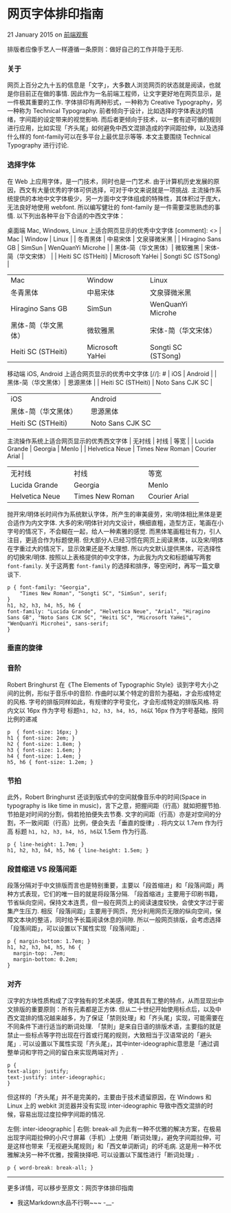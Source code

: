 网页字体排印指南
================

21 January 2015 on [前端观察](https://www.qianduan.net/)

排版者应像手艺人一样遵循一条原则：做好自己的工作并隐于无形.
### 关于
网页上百分之九十五的信息是「文字」，大多数人浏览网页的状态就是阅读，也就是你目前正在做的事情. 因此作为一名前端工程师，让文字更好地在网页显示，是一件极其重要的工作.
字体排印有两种形式，一种称为 Creative Typography，另一种称为 Technical Typography. 前者倾向于设计，比如选择的字体表达的情绪，字间距的设定带来的视觉影响. 而后者更倾向于技术，以一套有迹可循的规则进行应用，比如实现「齐头尾」如何避免中西文混排造成的字间距拉伸，以及选择什么样的 font-family可以在多平台上最优显示等等.
本文主要围绕 Technical Typography 进行讨论.
### 选择字体
在 Web 上应用字体，是一门技术，同时也是一门艺术. 由于计算机历史发展的原因，西文有大量优秀的字体可供选择，可对于中文来说就是一项挑战. 主流操作系统提供的本地中文字体极少，另一方面中文字体组成的特殊性，其体积过于庞大，无法良好地使用 webfont. 所以编写健壮的 font-family 是一件需要深思熟虑的事情.
以下列出各种平台下合适的中西文字体：

桌面端 Mac, Windows, Linux 上适合网页显示的优秀中文字体
[comment]: <>
|  Mac  |  Window  |  Linux  |
| 冬青黑体 |  中易宋体  |  文泉驿微米黑  |
| Hiragino Sans GB |  SimSun  |  WenQuanYi Microhe  |
| 黑体-简（华文黑体）| 微软雅黑 | 宋体-简（华文宋体） |
| Heiti SC (STHeiti) | Microsoft YaHei | Songti SC (STSong)	|

<table>
	<tr>
		<td>Mac<td>
		<td>Window<td>
		<td>Linux<td>
	</tr>
	<tr>
		<td>冬青黑体<td>
		<td>中易宋体<td>
		<td>文泉驿微米黑<td>
	</tr>
	<tr>
		<td>Hiragino Sans GB<td>
		<td>SimSun<td>
		<td>WenQuanYi Microhe<td>
	</tr>
	<tr>
		<td>黑体-简（华文黑体）<td>
		<td>微软雅黑<td>
		<td>宋体-简（华文宋体）<td>
	</tr>
	<tr>
		<td>Heiti SC (STHeiti)<td>
		<td>Microsoft YaHei<td>
		<td>Songti SC (STSong)<td>
	</tr>
</table>
		 
移动端 iOS, Android 上适合网页显示的优秀中文字体
[//]: #
| iOS | Android |
| 黑体-简（华文黑体）| 思源黑体 |
| Heiti SC (STHeiti) | Noto Sans CJK SC |

<table>
	<tr>
		<td>iOS<td>
		<td>Android<td>
	</tr>
	<tr>
		<td>黑体-简（华文黑体）<td>
		<td>思源黑体<td>
	</tr>
	<tr>
		<td>Heiti SC (STHeiti)<td>
		<td>Noto Sans CJK SC<td>
	</tr>
</table>

主流操作系统上适合网页显示的优秀西文字体
| 无衬线 | 衬线	| 等宽 |
| Lucida Grande	| Georgia | Menlo |
| Helvetica Neue | Times New Roman	| Courier Arial |	
<table>
	<tr>
		<td>无衬线<td>
		<td>衬线<td>
		<td>等宽<td>
	</tr>
	<tr>
		<td>Lucida Grande<td>
		<td>Georgia<td>
		<td>Menlo<td>
	</tr>
	<tr>
		<td>Helvetica Neue<td>
		<td>Times New Roman<td>
		<td>Courier Arial<td>
	</tr>
</table>

抛开宋/明体长时间作为系统默认字体，所产生的审美疲劳，宋/明体相比黑体是更合适作为内文字体. 大多的宋/明体针对内文设计，横细直粗，造型方正，笔画在小字号的情况下，不会糊在一起，给人一种素雅的感觉. 而黑体笔画粗壮有力，引人注目，更适合作为标题使用.
但大部分人已经习惯在网页上阅读黑体，以及宋/明体在字重过大的情况下，显示效果还是不太理想. 所以内文默认提供黑体，可选择性的切换宋/明体.
按照以上表格提供的中文字体，为此我为内文和标题编写两套` font-family`. 关于这两套 `font-family` 的选择和排序，等空闲时，再写一篇文章谈下.
```
p { font-family: "Georgia", 
	"Times New Roman", "Songti SC", "SimSun", serif;
}  
h1, h2, h3, h4, h5, h6 { 
font-family: "Lucida Grande", "Helvetica Neue", "Arial", "Hiragino Sans GB", "Noto Sans CJK SC", "Heiti SC", "Microsoft YaHei", "WenQuanYi Microhei", sans-serif; 
}
```
### 垂直的旋律
### 音阶
Robert Bringhurst 在《The Elements of Typographic Style》谈到字号大小之间的比例，形似于音乐中的音阶. 作曲时以某个特定的音阶为基础，才会形成特定的风格. 字号的排版同样如此，有规律的字号变化，才会形成特定的排版风格.
将内文以 16px 作为字号 
标题`h1, h2, h3, h4, h5, h6`以 16px 作为字号基础，按同比例的递减
```
p  { font-size: 16px; }  
h1 { font-size: 2em; }  
h2 { font-size: 1.8em; }  
h3 { font-size: 1.6em; }  
h4 { font-size: 1.4em; }  
h5, h6 { font-size: 1.2em; }
```
### 节拍
此外，Robert Bringhurst 还谈到版式中的空间就像音乐中的时间(Space in typography is like time in music)，言下之意，把握间距（行高）就如把握节拍. 节拍是对时间的分割，倘若抢拍便失去节奏. 文字的间距（行高）亦是对空间的分割，不一致间距（行高）比例，便会失去「垂直的旋律」.
将内文以 1.7em 作为行高 
标题 `h1, h2, h3, h4, h5, h6`以 1.5em 作为行高.
```
p { line-height: 1.7em; }  
h1, h2, h3, h4, h5, h6 { line-height: 1.5em; }
```
### 段首缩进 VS 段落间距
段落分隔对于中文排版而言也是特别重要，主要以「段首缩进」和「段落间距」两种方式表现，它们的唯一目的就是将段落分隔.
「段首缩进」主要用于印刷书籍，节省纵向空间，保持文本连贯，但一般在网页上的阅读速度较快，会使文字过于密集产生压力. 相反「段落间距」主要用于网页，充分利用网页无限的纵向空间，保障文本块的整洁，同时给予长篇阅读休息的间隙. 所以一般网页排版，会考虑选择「段落间距」，可以设置以下属性实现「段落间距」.
```
p { margin-bottom: 1.7em; }  
h1, h2, h3, h4, h5, h6 {  
  margin-top: .7em;
  margin-bottom: 0.2em;
}
```
### 对齐
汉字的方块性质构成了汉字独有的艺术美感，使其具有工整的特点，从而显现出中文排版的重要原则：所有元素都是正方体. 但从二十世纪开始使用标点后，以及中西文混排的情况越来越多，为了保证「禁则处理」和「齐头尾」实现，可能需要在不同条件下进行适当的断词处理.
「禁則」是来自日语的排版术语，主要指的就是禁止一些标点等字符出现在行首或行尾的规则，大致相当于汉语常说的「避头尾」.
可以设置以下属性实现「齐头尾」，其中inter-ideographic意思是「通过调整单词和字符之间的留白来实现两端对齐」.
```
p {  
text-align: justify;  
text-justify: inter-ideographic;  
}
```
但这样的「齐头尾」并不是完美的，主要由于技术遗留原因，在 Windows 和 Linux 上的 webkit 浏览器并没有实现 inter-ideographic 导致中西文混排的时候，容易出现过度拉伸字间距的情况.
 
左侧: inter-ideographic | 右侧: break-all
为此有一种不优雅的解决方案，在极易出现字间距拉伸的小尺寸屏幕（手机）上使用「断词处理」，避免字间距拉伸，可是这样也带来「无视避头尾规则」和「西文单词断词」的坏毛病. 这是用一种不优雅解决另一种不优雅，按需抉择吧.
可以设置以下属性进行「断词处理」.
```
p { word-break: break-all; }  
```
________________________________________
更多详情，可以移步至原文：网页字体排印指南


+ 我这Markdown水品不行啊~~~ -__-
